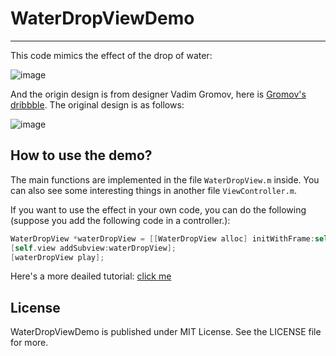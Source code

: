 # WaterDropViewDemo
---

This code mimics the effect of the drop of water:

![image](http://7ls0ue.com1.z0.glb.clouddn.com/2015/11/23/water_dropwater_drop_demo8.gif)

And the origin design is from designer Vadim Gromov, here is [Gromov's dribbble](https://dribbble.com/shots/1904130-Fluid-Drop-Loading). The original design is as follows:

![image](http://7ls0ue.com1.z0.glb.clouddn.com/2015/11/23/water_dropwater_drop.gif?imageView2/2/w/400)

## How to use the demo?

The main functions are implemented in the file `WaterDropView.m` inside. You can also see some interesting things in another file `ViewController.m`.

If you want to use the effect in your own code, you can do the following (suppose you add the following code in a controller.):
```Objective-c
WaterDropView *waterDropView = [[WaterDropView alloc] initWithFrame:self.view.bounds];
[self.view addSubview:waterDropView];
[waterDropView play];
```

Here's a more deailed tutorial: [click me](http://pandara.xyz/2015/11/24/ios_water_drop/)

## License
WaterDropViewDemo is published under MIT License. See the LICENSE file for more.
